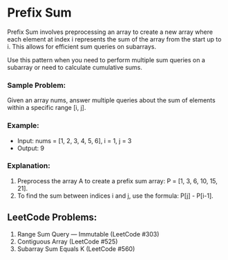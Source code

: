 # Prefix Sum

Prefix Sum involves preprocessing an array to create a new array where each element at index i represents the sum of the array from the start up to i. This allows for efficient sum queries on subarrays.

Use this pattern when you need to perform multiple sum queries on a subarray or need to calculate cumulative sums.

### Sample Problem:

Given an array nums, answer multiple queries about the sum of elements within a specific range [i, j].

### Example:

- Input: nums = [1, 2, 3, 4, 5, 6], i = 1, j = 3
- Output: 9

### Explanation:
1. Preprocess the array A to create a prefix sum array: P = [1, 3, 6, 10, 15, 21].
2. To find the sum between indices i and j, use the formula: P[j] - P[i-1].

## LeetCode Problems:
1. Range Sum Query — Immutable (LeetCode #303)
2. Contiguous Array (LeetCode #525)
3. Subarray Sum Equals K (LeetCode #560)